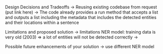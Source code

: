 Design Decisions and Tradeoffs
-> Reusing existing codebase from request (put link here)
-> The code already provides a run method that accepts a list<Documents> and outputs a list<Documents> including the
metadata that includes the detected entities and their locations within a sentence

Limitations and proposed solution
-> limitations NER model: training data is very old (2003) => a lot of entities will not be detected correctly
-> 

Possible future enhancements of your solution
-> use different NER model
